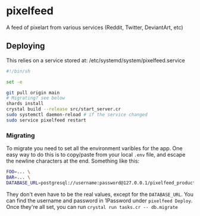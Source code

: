 # pixelfeed

A feed of pixelart from various services (Reddit, Twitter, DeviantArt, etc)

## Deploying

This relies on a service stored at: /etc/systemd/system/pixelfeed.service

```sh
#!/bin/sh

set -e

git pull origin main
# Migrating? see below
shards install
crystal build --release src/start_server.cr
sudo systemctl daemon-reload # if the service changed
sudo service pixelfeed restart
```

### Migrating

To migrate you need to set all the environment varibles for the app. One easy way to do this is to copy/paste from your local `.env` file, and escape the newline characters at the end. Something like this:

```sh
FOO=... \
BAR=... \
DATABASE_URL=postgresql://username:password@127.0.0.1/pixelfeed_production
```

They don't even have to be the real values, except for the `DATABASE_URL`. You can find the username and password in 1Password under `pixelfeed Deploy`. Once they're all set, you can run `crystal run tasks.cr -- db.migrate`
